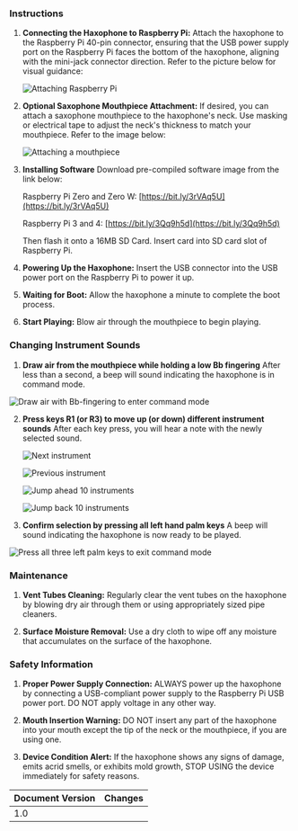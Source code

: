 ### Instructions

1. **Connecting the Haxophone to Raspberry Pi:**
   Attach the haxophone to the Raspberry Pi 40-pin connector, ensuring that the USB power supply port on the Raspberry Pi faces the bottom of the haxophone, aligning with the mini-jack connector direction. Refer to the picture below for visual guidance:
   
   ![Attaching Raspberry Pi](https://github.com/jcard0na/haxo-hw/assets/676181/fd236fc7-03f0-4922-8ee6-d6f73fe1bffc)

2. **Optional Saxophone Mouthpiece Attachment:**
   If desired, you can attach a saxophone mouthpiece to the haxophone's neck. Use masking or electrical tape to adjust the neck's thickness to match your mouthpiece. Refer to the image below:
   
   ![Attaching a mouthpiece](https://github.com/cardonabits/haxo-hw/assets/676181/8db66a9e-f830-46b4-ba5d-8c7589303772)


3. **Installing Software**
   Download pre-compiled software image from the link below:

   Raspberry Pi Zero and Zero W: [https://bit.ly/3rVAq5U](https://bit.ly/3rVAq5U)

   Raspberry Pi 3 and 4: [https://bit.ly/3Qq9h5d](https://bit.ly/3Qq9h5d)
   
   Then flash it onto a 16MB SD Card.  Insert card into SD card slot of Raspberry Pi.
   
5. **Powering Up the Haxophone:**
   Insert the USB connector into the USB power port on the Raspberry Pi to power it up.

6. **Waiting for Boot:**
   Allow the haxophone a minute to complete the boot process.

7. **Start Playing:**
   Blow air through the mouthpiece to begin playing.

### Changing Instrument Sounds

1. **Draw air from the mouthpiece while holding a low Bb fingering**
   After less than a second, a beep will sound indicating the haxophone is in command mode.

![Draw air with Bb-fingering to enter command mode](https://github.com/cardonabits/haxo-hw/assets/676181/0b678629-7a11-4eca-ad1d-03019d156018)

2. **Press keys R1 (or R3) to move up (or down) different instrument sounds**
   After each key press, you will hear a note with the newly selected sound.

   ![Next instrument](https://github.com/cardonabits/haxo-hw/assets/676181/8b8a66cb-ba73-491d-b95b-3d67136d7669)

    ![Previous instrument](https://github.com/cardonabits/haxo-hw/assets/676181/9e6cf1ae-c568-4e71-96cb-6b74a0a08a94)

   ![Jump ahead 10 instruments](https://github.com/cardonabits/haxo-hw/assets/676181/94c4fd41-5210-42db-a113-5e07d172d6bd)

   ![Jump back 10 instruments](https://github.com/cardonabits/haxo-hw/assets/676181/2c469639-7382-4c9e-8616-e5316430cb7d)



3. **Confirm selection by pressing all left hand palm keys**
   A beep will sound indicating the haxophone is now ready to be played.

![Press all three left palm keys to exit command mode](https://github.com/cardonabits/haxo-hw/assets/676181/fef46a10-c650-462d-b551-602eeb497334)


### Maintenance

1. **Vent Tubes Cleaning:**
   Regularly clear the vent tubes on the haxophone by blowing dry air through them or using appropriately sized pipe cleaners.

2. **Surface Moisture Removal:**
   Use a dry cloth to wipe off any moisture that accumulates on the surface of the haxophone.

### Safety Information

1. **Proper Power Supply Connection:**
   ALWAYS power up the haxophone by connecting a USB-compliant power supply to the Raspberry Pi USB power port. DO NOT apply voltage in any other way.

2. **Mouth Insertion Warning:**
   DO NOT insert any part of the haxophone into your mouth except the tip of the neck or the mouthpiece, if you are using one.

3. **Device Condition Alert:**
   If the haxophone shows any signs of damage, emits acrid smells, or exhibits mold growth, STOP USING the device immediately for safety reasons.


| Document Version | Changes |
| --- | --- |
| 1.0 |     |
